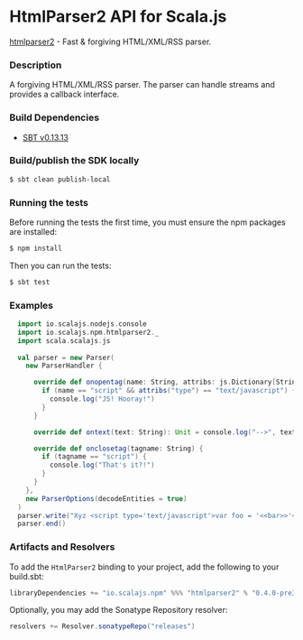 HtmlParser2 API for Scala.js
=======================
[htmlparser2](https://www.npmjs.com/package/htmlparser2) - Fast & forgiving HTML/XML/RSS parser.

### Description

A forgiving HTML/XML/RSS parser. The parser can handle streams and provides a callback interface.

### Build Dependencies

* [SBT v0.13.13](http://www.scala-sbt.org/download.html)

### Build/publish the SDK locally

```bash
$ sbt clean publish-local
```

### Running the tests

Before running the tests the first time, you must ensure the npm packages are installed:

```bash
$ npm install
```

Then you can run the tests:

```bash
$ sbt test
```

### Examples

```scala
  import io.scalajs.nodejs.console
  import io.scalajs.npm.htmlparser2._
  import scala.scalajs.js
  
  val parser = new Parser(
    new ParserHandler {

      override def onopentag(name: String, attribs: js.Dictionary[String]) {
        if (name == "script" && attribs("type") == "text/javascript") {
          console.log("JS! Hooray!")
        }
      }

      override def ontext(text: String): Unit = console.log("-->", text)

      override def onclosetag(tagname: String) {
        if (tagname == "script") {
          console.log("That's it?!")
        }
      }
    },
    new ParserOptions(decodeEntities = true)
  )
  parser.write("Xyz <script type='text/javascript'>var foo = '<<bar>>'</script>")
  parser.end()
```

### Artifacts and Resolvers

To add the `HtmlParser2` binding to your project, add the following to your build.sbt:  

```sbt
libraryDependencies += "io.scalajs.npm" %%% "htmlparser2" % "0.4.0-pre3"
```

Optionally, you may add the Sonatype Repository resolver:

```sbt   
resolvers += Resolver.sonatypeRepo("releases") 
```